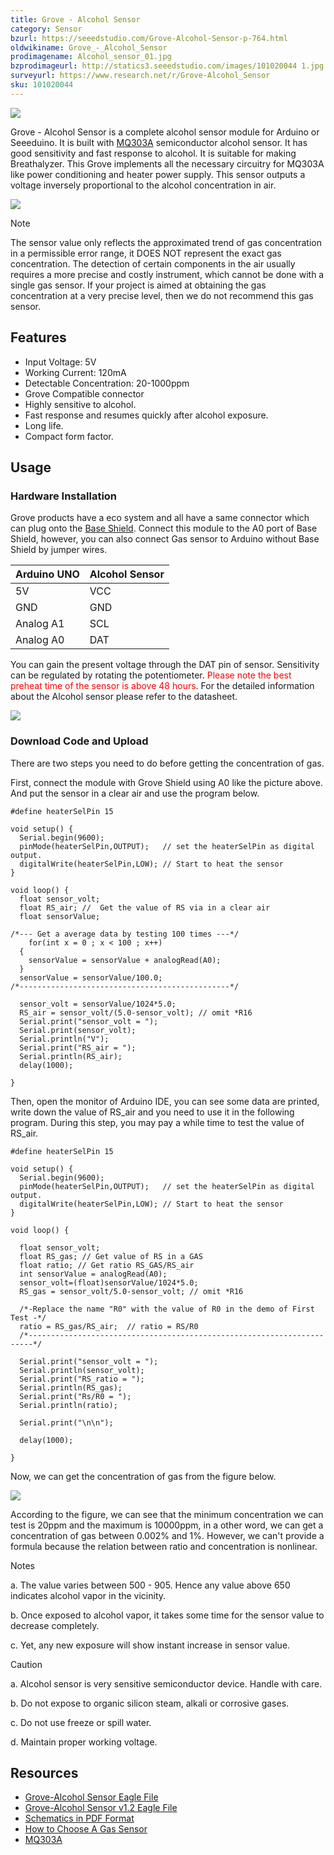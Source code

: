 ```yaml
---
title: Grove - Alcohol Sensor
category: Sensor
bzurl: https://seeedstudio.com/Grove-Alcohol-Sensor-p-764.html
oldwikiname: Grove_-_Alcohol_Sensor
prodimagename: Alcohol_sensor_01.jpg
bzprodimageurl: http://statics3.seeedstudio.com/images/101020044 1.jpg
surveyurl: https://www.research.net/r/Grove-Alcohol_Sensor
sku: 101020044
---
```


![](/https://github.com/SeeedDoc/WikiMigrationSync/raw/master/docs/assets/Grove-Alcohol_Sensor/img/Alcohol_sensor_01.jpg)

Grove - Alcohol Sensor is a complete alcohol sensor module for Arduino or Seeeduino. It is built with [MQ303A](/https://github.com/SeeedDoc/WikiMigrationSync/raw/master/docs/assets/Grove-Alcohol_Sensor/res/MQ303A.pdf) semiconductor alcohol sensor. It has good sensitivity and fast response to alcohol. It is suitable for making Breathalyzer. This Grove implements all the necessary circuitry for MQ303A like power conditioning and heater power supply. This sensor outputs a voltage inversely proportional to the alcohol concentration in air.

[![](/https://github.com/SeeedDoc/WikiMigrationSync/raw/master/docs/assets/common/Get_One_Now_Banner.png)](http://www.seeedstudio.com/Grove-Alcohol-Sensor-p-764.html)

<div class="admonition danger">
<p class="admonition-title">Note</p>
The sensor value only reflects the approximated trend of gas concentration in a permissible error range, it DOES NOT represent the exact gas concentration. The detection of certain components in the air usually requires a more precise and costly instrument, which cannot be done with a single gas sensor. If your project is aimed at obtaining the gas concentration at a very precise level, then we do not recommend this gas sensor.
</div>

Features
--------

-   Input Voltage: 5V
-   Working Current: 120mA
-   Detectable Concentration: 20-1000ppm
-   Grove Compatible connector
-   Highly sensitive to alcohol.
-   Fast response and resumes quickly after alcohol exposure.
-   Long life.
-   Compact form factor.

Usage
-----

### Hardware Installation

Grove products have a eco system and all have a same connector which can plug onto the [Base Shield](/index.php?title=Base_shield_v2Anduselang=en). Connect this module to the A0 port of Base Shield, however, you can also connect Gas sensor to Arduino without Base Shield by jumper wires.

| Arduino UNO | Alcohol Sensor |
|-------------|----------------|
| 5V          | VCC            |
| GND         | GND            |
| Analog A1   | SCL            |
| Analog A0   | DAT            |

You can gain the present voltage through the DAT pin of sensor. Sensitivity can be regulated by rotating the potentiometer. <font color="Red">Please note the best preheat time of the sensor is above 48 hours</font>. For the detailed information about the Alcohol sensor please refer to the datasheet.

![](/https://github.com/SeeedDoc/WikiMigrationSync/raw/master/docs/assets/Grove-Alcohol_Sensor/img/Twig_Alcohol_Sensor_Connected_To_Seeeduino_via_BaseStem.jpg)

### Download Code and Upload

There are two steps you need to do before getting the concentration of gas.

First, connect the module with Grove Shield using A0 like the picture above. And put the sensor in a clear air and use the program below.

```
#define heaterSelPin 15
 
void setup() {
  Serial.begin(9600);
  pinMode(heaterSelPin,OUTPUT);   // set the heaterSelPin as digital output.
  digitalWrite(heaterSelPin,LOW); // Start to heat the sensor
}
 
void loop() {
  float sensor_volt; 
  float RS_air; //  Get the value of RS via in a clear air
  float sensorValue;
 
/*--- Get a average data by testing 100 times ---*/   
    for(int x = 0 ; x < 100 ; x++)
  {
    sensorValue = sensorValue + analogRead(A0);
  }
  sensorValue = sensorValue/100.0;
/*-----------------------------------------------*/
 
  sensor_volt = sensorValue/1024*5.0;
  RS_air = sensor_volt/(5.0-sensor_volt); // omit *R16
  Serial.print("sensor_volt = ");
  Serial.print(sensor_volt);
  Serial.println("V");
  Serial.print("RS_air = ");
  Serial.println(RS_air);
  delay(1000);
 
}
```

Then, open the monitor of Arduino IDE, you can see some data are printed, write down the value of RS_air and you need to use it in the following program. During this step, you may pay a while time to test the value of RS_air.

```
#define heaterSelPin 15
 
void setup() {
  Serial.begin(9600);
  pinMode(heaterSelPin,OUTPUT);   // set the heaterSelPin as digital output.
  digitalWrite(heaterSelPin,LOW); // Start to heat the sensor  
}
 
void loop() {
 
  float sensor_volt;
  float RS_gas; // Get value of RS in a GAS
  float ratio; // Get ratio RS_GAS/RS_air
  int sensorValue = analogRead(A0);
  sensor_volt=(float)sensorValue/1024*5.0;
  RS_gas = sensor_volt/5.0-sensor_volt; // omit *R16
 
  /*-Replace the name "R0" with the value of R0 in the demo of First Test -*/
  ratio = RS_gas/RS_air;  // ratio = RS/R0 
  /*-----------------------------------------------------------------------*/
 
  Serial.print("sensor_volt = ");
  Serial.println(sensor_volt);
  Serial.print("RS_ratio = ");
  Serial.println(RS_gas);
  Serial.print("Rs/R0 = ");
  Serial.println(ratio);
 
  Serial.print("\n\n");
 
  delay(1000);
 
}
```

Now, we can get the concentration of gas from the figure below.

![](/https://github.com/SeeedDoc/WikiMigrationSync/raw/master/docs/assets/Grove-Alcohol_Sensor/img/Gas_Sensor_5.png)

According to the figure, we can see that the minimum concentration we can test is 20ppm and the maximum is 10000ppm, in a other word, we can get a concentration of gas between 0.002% and 1%. However, we can't provide a formula because the relation between ratio and concentration is nonlinear.

<div class="admonition note">
<p class="admonition-title">Notes</p>
<p> a. The value varies between 500 - 905. Hence any value above 650 indicates alcohol vapor in the vicinity.</p>
<p> b. Once exposed to alcohol vapor, it takes some time for the sensor value to decrease completely.</p>
<p> c. Yet, any new exposure will show instant increase in sensor value.</p>
</div>


<div class="admonition danger">
<p class="admonition-title">Caution</p>
<p> a. Alcohol sensor is very sensitive semiconductor device. Handle with care.</p>
<p> b. Do not expose to organic silicon steam, alkali or corrosive gases.</p>
<p> c. Do not use freeze or spill water.</p>
<p> d. Maintain proper working voltage.</p>
</div>

Resources
---------

- [Grove-Alcohol Sensor Eagle File](/https://github.com/SeeedDoc/WikiMigrationSync/raw/master/docs/assets/Grove-Alcohol_Sensor/res/Twig_-_Alcohol_Sensor_Eagle_Files.zip)
- [Grove-Alcohol Sensor v1.2 Eagle File](/https://github.com/SeeedDoc/WikiMigrationSync/raw/master/docs/assets/Grove-Alcohol_Sensor/res/Grove-Alcohol_Sensor_sch_pcbv1.2.zip)
- [Schematics in PDF Format](/https://github.com/SeeedDoc/WikiMigrationSync/raw/master/docs/assets/Grove-Alcohol_Sensor/res/Twig_Alcohol_Sensor_v0.9b_scehmatic.pdf)
- [How to Choose A Gas Sensor](/How_to_choose_A_Gas_Sensor)
- [MQ303A](/https://github.com/SeeedDoc/WikiMigrationSync/raw/master/docs/assets/Grove-Alcohol_Sensor/res/MQ303A.pdf)

<!-- This Markdown file was created from http://www.seeedstudio.com/wiki/Grove_-_Alcohol_Sensor -->
